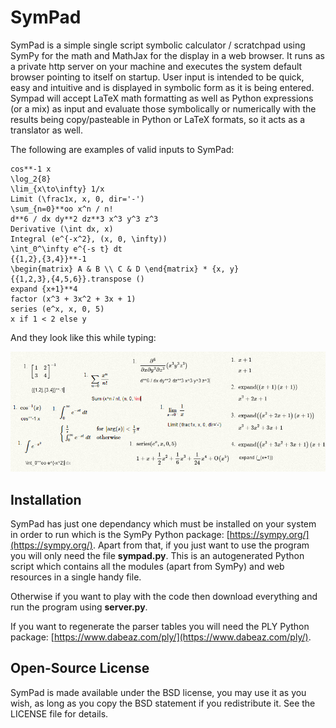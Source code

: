 # SymPad

SymPad is a simple single script symbolic calculator / scratchpad using SymPy for the math and MathJax for the display in a web browser.
It runs as a private http server on your machine and executes the system default browser pointing to itself on startup.
User input is intended to be quick, easy and intuitive and is displayed in symbolic form as it is being entered.
Sympad will accept LaTeX math formatting as well as Python expressions (or a mix) as input and evaluate those symbolically or numerically with the results being copy/pasteable in Python or LaTeX formats, so it acts as a translator as well.

The following are examples of valid inputs to SymPad:
```
cos**-1 x
\log_2{8}
\lim_{x\to\infty} 1/x
Limit (\frac1x, x, 0, dir='-')
\sum_{n=0}**oo x^n / n!
d**6 / dx dy**2 dz**3 x^3 y^3 z^3
Derivative (\int dx, x)
Integral (e^{-x^2}, (x, 0, \infty))
\int_0^\infty e^{-s t} dt
{{1,2},{3,4}}**-1
\begin{matrix} A & B \\ C & D \end{matrix} * {x, y}
{{1,2,3},{4,5,6}}.transpose ()
expand {x+1}**4
factor (x^3 + 3x^2 + 3x + 1)
series (e^x, x, 0, 5)
x if 1 < 2 else y
```

And they look like this while typing:

![SymPad image example](https://raw.githubusercontent.com/Pristine-Cat/SymPad/master/sympad.png)

## Installation

SymPad has just one dependancy which must be installed on your system in order to run which is the SymPy Python package: [https://sympy.org/](https://sympy.org/).
Apart from that, if you just want to use the program you will only need the file **sympad.py**. This is an autogenerated Python script which contains all the modules (apart from SymPy) and web resources in a single handy file.

Otherwise if you want to play with the code then download everything and run the program using **server.py**.

If you want to regenerate the parser tables you will need the PLY Python package: [https://www.dabeaz.com/ply/](https://www.dabeaz.com/ply/).

## Open-Source License

SymPad is made available under the BSD license, you may use it as you wish, as long as you copy the BSD statement if you redistribute it. See the LICENSE file for details.
